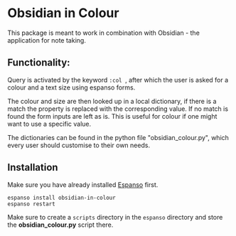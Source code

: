 # Obsidian in Colour

This package is meant to work in combination with Obsidian - the application for note taking.

## Functionality:

Query is activated by the keyword `:col `, after which the user is asked for a colour and a text size using espanso forms.

The colour and size are then looked up in a local dictionary, if there is a match the property is replaced with the corresponding value. If no match is found the form inputs are left as is. 
This is useful for colour if one might want to use a specific value.

The dictionaries can be found in the python file "obsidian_colour.py", which every user should customise to their own needs.

## Installation
Make sure you have already installed [Espanso](https://espanso.org/install/) first.
```
espanso install obsidian-in-colour
espanso restart
```
Make sure to create a `scripts` directory in the `espanso` directory and store the **obsidian_colour.py** script there.